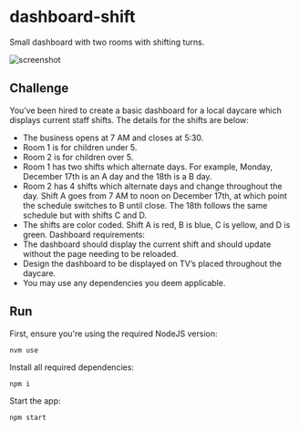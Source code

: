 # dashboard-shift

Small dashboard with two rooms with shifting turns.

![screenshot](https://cldup.com/rvpay77rBe.gif)

## Challenge

You’ve been hired to create a basic dashboard for a local daycare which displays current staff shifts. The details for the shifts are below:

- The business opens at 7 AM and closes at 5:30.
- Room 1 is for children under 5.
- Room 2 is for children over 5.
- Room 1 has two shifts which alternate days. For example, Monday, December 17th is an A day and the 18th is a B day.
- Room 2 has 4 shifts which alternate days and change throughout the day. Shift A goes from 7 AM to noon on December 17th, at which point the schedule switches to B until close. The 18th follows the same schedule but with shifts C and D.
- The shifts are color coded. Shift A is red, B is blue, C is yellow, and D is green.
  Dashboard requirements:
- The dashboard should display the current shift and should update without the page needing to be reloaded.
- Design the dashboard to be displayed on TV’s placed throughout the daycare.
- You may use any dependencies you deem applicable.

## Run

First, ensure you're using the required NodeJS version:

`nvm use`

Install all required dependencies:

`npm i`

Start the app:

`npm start`
